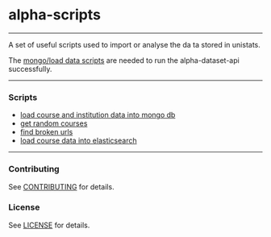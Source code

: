 # alpha-scripts
------------------

A set of useful scripts used to import or analyse the da
ta stored in unistats.

The [mongo/load data scripts](/mongo/load-data) are needed to run the alpha-dataset-api successfully.

-----------------

### Scripts
- [load course and institution data into mongo db](/mongo/load-data)
- [get random courses](/mongo/get-random-courses)
- [find broken urls](/mongo/find-broken-urls)
- [load course data into elasticsearch](/elasticsearch/load-courses)

-----------------

### Contributing

See [CONTRIBUTING](/CONTRIBUTING.md) for details.

### License

See [LICENSE](/LICENSE.md) for details.
